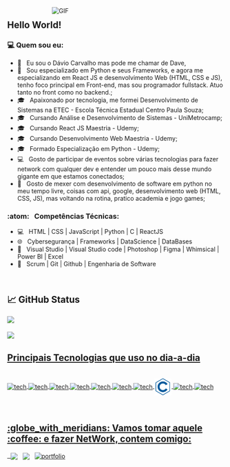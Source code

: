 
<img align="right" alt="GIF" src="https://media.giphy.com/media/coxQHKASG60HrHtvkt/giphy.gif" width="400"/>

<h2> Hello World!</h2>
<h3> 💻 Quem sou eu: </h3>

- :rainbow: &nbsp; Eu sou o Dávio Carvalho mas pode me chamar de Dave, 
- 🔭 &nbsp; Sou especializado em Python e seus Frameworks, e agora me especializando em React JS e desenvolvimento Web (HTML, CSS e JS), tenho foco principal em Front-end, mas sou programador fullstack. Atuo tanto no front como no backend.;
- 🎓 &nbsp; Apaixonado por tecnologia, me formei Desenvolvimento de Sistemas na ETEC - Escola Técnica Estadual Centro Paula Souza;
- 🎓 &nbsp; Cursando Análise e Desenvolvimento de Sistemas - UniMetrocamp;
- 🎓 &nbsp; Cursando React JS Maestria - Udemy;
- 🎓 &nbsp; Cursando Desenvolvimento Web Maestria - Udemy;
- 🎓 &nbsp; Formado Especialização em Python - Udemy;
- :computer: &nbsp; Gosto de participar de eventos sobre várias tecnologias para fazer network com qualquer dev e entender um pouco mais desse mundo gigante em que estamos conectados;
- :iphone: &nbsp; Gosto de mexer com desenvolvimento de software em python no meu tempo livre, coisas com api, google, desenvolvimento web (HTML, CSS, JS), mas voltando na rotina, pratico academia e jogo games;

<h3>:atom: &nbsp; Competências Técnicas: </h3>

- 💻 &nbsp; HTML | CSS | JavaScript | Python | C | ReactJS
- 🌐 &nbsp; Cybersegurança | Frameworks | DataScience | DataBases
- :art: &nbsp; Visual Studio | Visual Studio code | Photoshop | Figma | Whimsical | Power BI | Excel
- 🔧 &nbsp; Scrum | Git | Github | Engenharia de Software

<br>

## 📈 GitHub Status 
<div >
  <a href="https://github.com/Davio27">
  <img height="240em" src="https://github-readme-stats.vercel.app/api?username=Davio27&show_icons=true&&theme=aura&count_private=true"/>
  <br></br>
  <img height="240em" src="https://github-readme-stats.vercel.app/api/top-langs/?username=Davio27&layout=compact&langs_count=7&theme=aura"/>
</div>

## Principais Tecnologias que uso no dia-a-dia
<div style="display: inline_block"> </br> 
  <img align="center" alt="tech" width="40" height="40" src="https://cdn.jsdelivr.net/gh/devicons/devicon/icons/nodejs/nodejs-original.svg" />         
  <img align="center" alt="tech" width="40" height="40" src="https://cdn.jsdelivr.net/gh/devicons/devicon/icons/react/react-original.svg" />      
  <img align="center" alt="tech" width="40" height="40" src="https://cdn.jsdelivr.net/gh/devicons/devicon/icons/typescript/typescript-original.svg" />
  <img align="center" alt="tech" width="40" height="40" src="https://cdn.jsdelivr.net/gh/devicons/devicon/icons/javascript/javascript-original.svg" />   
  <img align="center" alt="tech" width="40" height="40" src="https://cdn.jsdelivr.net/gh/devicons/devicon/icons/mysql/mysql-original.svg" />      
  <img align="center" alt="tech" width="40" height="40" src="https://cdn.jsdelivr.net/gh/devicons/devicon/icons/mongodb/mongodb-original.svg" />
  <img align="center" alt="tech" width="40" height="40" src="https://cdn.jsdelivr.net/gh/devicons/devicon/icons/linux/linux-original.svg" />
  
  <img align="center" alt="tech" width="40" height="40" src="https://github.com/devicons/devicon/blob/master/icons/c/c-line.svg" />
  <img align="center" alt="tech" width="40" height="40" src="https://cdn.jsdelivr.net/gh/devicons/devicon/icons/linux/linux-original.svg" />
  <img align="center" alt="tech" width="40" height="40" src="https://cdn.jsdelivr.net/gh/devicons/devicon/icons/linux/linux-original.svg" />
              
</div>
<br>
</br>

<h2> :globe_with_meridians: Vamos tomar aquele :coffee: e fazer NetWork, contem comigo: </h2>

&nbsp; <a align="center" href="https://www.linkedin.com/in/daviocarvalho2001/" target="_blank" rel="noopener noreferrer"><img align="center" src="https://img.icons8.com/plasticine/100/000000/linkedin.png" width="50" /></a>
&nbsp; <a align="center" href="mailto:daviccarvalho11@hotmail.com" target="_blank" rel="noopener noreferrer"><img align="center" src="https://img.icons8.com/plasticine/100/000000/gmail.png"  width="50" /></a>
&nbsp; <a align="center" href="https://davio27.github.io/myportfolio" target="_blank" rel="noopener noreferrer"><img  align="center" src="https://img.icons8.com/doodle/48/portfolio.png"  width="48" alt="portfolio"/></a>


</p>



